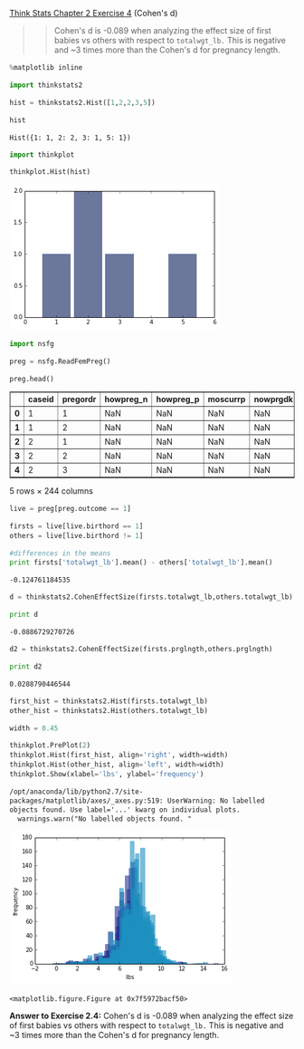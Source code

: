 [Think Stats Chapter 2 Exercise 4](http://greenteapress.com/thinkstats2/html/thinkstats2003.html#toc24) (Cohen's d)

>> Cohen's d is -0.089 when analyzing the effect size of first babies vs others with respect to `totalwgt_lb.` This is negative and ~3 times more than the Cohen's d for pregnancy length.



```python
%matplotlib inline
```


```python
import thinkstats2
```


```python
hist = thinkstats2.Hist([1,2,2,3,5])
```


```python
hist
```




    Hist({1: 1, 2: 2, 3: 1, 5: 1})




```python
import thinkplot
```


```python
thinkplot.Hist(hist)
```


![png](output_5_0a.png)



```python
import nsfg
```


```python
preg = nsfg.ReadFemPreg()
```


```python
preg.head()
```




<div>
<table border="1" class="dataframe">
  <thead>
    <tr style="text-align: right;">
      <th></th>
      <th>caseid</th>
      <th>pregordr</th>
      <th>howpreg_n</th>
      <th>howpreg_p</th>
      <th>moscurrp</th>
      <th>nowprgdk</th>
      <th>pregend1</th>
      <th>pregend2</th>
      <th>nbrnaliv</th>
      <th>multbrth</th>
      <th>...</th>
      <th>laborfor_i</th>
      <th>religion_i</th>
      <th>metro_i</th>
      <th>basewgt</th>
      <th>adj_mod_basewgt</th>
      <th>finalwgt</th>
      <th>secu_p</th>
      <th>sest</th>
      <th>cmintvw</th>
      <th>totalwgt_lb</th>
    </tr>
  </thead>
  <tbody>
    <tr>
      <th>0</th>
      <td>1</td>
      <td>1</td>
      <td>NaN</td>
      <td>NaN</td>
      <td>NaN</td>
      <td>NaN</td>
      <td>6</td>
      <td>NaN</td>
      <td>1</td>
      <td>NaN</td>
      <td>...</td>
      <td>0</td>
      <td>0</td>
      <td>0</td>
      <td>3410.389399</td>
      <td>3869.349602</td>
      <td>6448.271112</td>
      <td>2</td>
      <td>9</td>
      <td>NaN</td>
      <td>8.8125</td>
    </tr>
    <tr>
      <th>1</th>
      <td>1</td>
      <td>2</td>
      <td>NaN</td>
      <td>NaN</td>
      <td>NaN</td>
      <td>NaN</td>
      <td>6</td>
      <td>NaN</td>
      <td>1</td>
      <td>NaN</td>
      <td>...</td>
      <td>0</td>
      <td>0</td>
      <td>0</td>
      <td>3410.389399</td>
      <td>3869.349602</td>
      <td>6448.271112</td>
      <td>2</td>
      <td>9</td>
      <td>NaN</td>
      <td>7.8750</td>
    </tr>
    <tr>
      <th>2</th>
      <td>2</td>
      <td>1</td>
      <td>NaN</td>
      <td>NaN</td>
      <td>NaN</td>
      <td>NaN</td>
      <td>5</td>
      <td>NaN</td>
      <td>3</td>
      <td>5</td>
      <td>...</td>
      <td>0</td>
      <td>0</td>
      <td>0</td>
      <td>7226.301740</td>
      <td>8567.549110</td>
      <td>12999.542264</td>
      <td>2</td>
      <td>12</td>
      <td>NaN</td>
      <td>9.1250</td>
    </tr>
    <tr>
      <th>3</th>
      <td>2</td>
      <td>2</td>
      <td>NaN</td>
      <td>NaN</td>
      <td>NaN</td>
      <td>NaN</td>
      <td>6</td>
      <td>NaN</td>
      <td>1</td>
      <td>NaN</td>
      <td>...</td>
      <td>0</td>
      <td>0</td>
      <td>0</td>
      <td>7226.301740</td>
      <td>8567.549110</td>
      <td>12999.542264</td>
      <td>2</td>
      <td>12</td>
      <td>NaN</td>
      <td>7.0000</td>
    </tr>
    <tr>
      <th>4</th>
      <td>2</td>
      <td>3</td>
      <td>NaN</td>
      <td>NaN</td>
      <td>NaN</td>
      <td>NaN</td>
      <td>6</td>
      <td>NaN</td>
      <td>1</td>
      <td>NaN</td>
      <td>...</td>
      <td>0</td>
      <td>0</td>
      <td>0</td>
      <td>7226.301740</td>
      <td>8567.549110</td>
      <td>12999.542264</td>
      <td>2</td>
      <td>12</td>
      <td>NaN</td>
      <td>6.1875</td>
    </tr>
  </tbody>
</table>
<p>5 rows × 244 columns</p>
</div>




```python
live = preg[preg.outcome == 1]
```


```python
firsts = live[live.birthord == 1]
others = live[live.birthord != 1]
```


```python
#differences in the means
print firsts['totalwgt_lb'].mean() - others['totalwgt_lb'].mean()
```

    -0.124761184535



```python
d = thinkstats2.CohenEffectSize(firsts.totalwgt_lb,others.totalwgt_lb)
```


```python
print d
```

    -0.0886729270726



```python
d2 = thinkstats2.CohenEffectSize(firsts.prglngth,others.prglngth)
```


```python
print d2
```

    0.0288790446544



```python
first_hist = thinkstats2.Hist(firsts.totalwgt_lb)
other_hist = thinkstats2.Hist(others.totalwgt_lb)
```


```python
width = 0.45
```


```python
thinkplot.PrePlot(2)
thinkplot.Hist(first_hist, align='right', width=width)
thinkplot.Hist(other_hist, align='left', width=width)
thinkplot.Show(xlabel='lbs', ylabel='frequency')
```

    /opt/anaconda/lib/python2.7/site-packages/matplotlib/axes/_axes.py:519: UserWarning: No labelled objects found. Use label='...' kwarg on individual plots.
      warnings.warn("No labelled objects found. "



![png](output_18_1.png)



    <matplotlib.figure.Figure at 0x7f5972bacf50>


**Answer to Exercise 2.4:**
Cohen's d is -0.089 when analyzing the effect size of first babies vs others with respect to `totalwgt_lb.` This is negative and ~3 times more than the Cohen's d for pregnancy length.


```python

```
